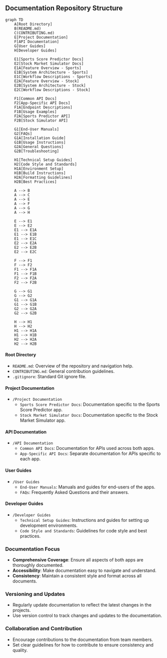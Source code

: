 ## Documentation Repository Structure

```mermaid
graph TD
    A[Root Directory]
    B(README.md)
    C(CONTRIBUTING.md)
    E[Project Documentation]
    F[API Documentation]
    G[User Guides]
    H[Developer Guides]

    E1[Sports Score Predictor Docs]
    E2[Stock Market Simulator Docs]
    E1A[Feature Overview - Sports]
    E1B[System Architecture - Sports]
    E1C[Workflow Descriptions - Sports]
    E2A[Feature Overview - Stock]
    E2B[System Architecture - Stock]
    E2C[Workflow Descriptions - Stock]

    F1[Common API Docs]
    F2[App-Specific API Docs]
    F1A[Endpoint Descriptions]
    F1B[Usage Examples]
    F2A[Sports Predictor API]
    F2B[Stock Simulator API]

    G1[End-User Manuals]
    G2[FAQs]
    G1A[Installation Guide]
    G1B[Usage Instructions]
    G2A[General Questions]
    G2B[Troubleshooting]

    H1[Technical Setup Guides]
    H2[Code Style and Standards]
    H1A[Environment Setup]
    H1B[Build Instructions]
    H2A[Formatting Guidelines]
    H2B[Best Practices]

    A --> B
    A --> C
    A --> E
    A --> F
    A --> G
    A --> H

    E --> E1
    E --> E2
    E1 --> E1A
    E1 --> E1B
    E1 --> E1C
    E2 --> E2A
    E2 --> E2B
    E2 --> E2C

    F --> F1
    F --> F2
    F1 --> F1A
    F1 --> F1B
    F2 --> F2A
    F2 --> F2B

    G --> G1
    G --> G2
    G1 --> G1A
    G1 --> G1B
    G2 --> G2A
    G2 --> G2B

    H --> H1
    H --> H2
    H1 --> H1A
    H1 --> H1B
    H2 --> H2A
    H2 --> H2B
```

#### Root Directory
- `README.md`: Overview of the repository and navigation help.
- `CONTRIBUTING.md`: General contribution guidelines.
- `.gitignore`: Standard Git ignore file.

#### Project Documentation
- `/Project Documentation`
  - `Sports Score Predictor Docs`: Documentation specific to the Sports Score Predictor app.
  - `Stock Market Simulator Docs`: Documentation specific to the Stock Market Simulator app.

#### API Documentation
- `/API Documentation`
  - `Common API Docs`: Documentation for APIs used across both apps.
  - `App-Specific API Docs`: Separate documentation for APIs specific to each app.

#### User Guides
- `/User Guides`
  - `End-User Manuals`: Manuals and guides for end-users of the apps.
  - `FAQs`: Frequently Asked Questions and their answers.

#### Developer Guides
- `/Developer Guides`
  - `Technical Setup Guides`: Instructions and guides for setting up development environments.
  - `Code Style and Standards`: Guidelines for code style and best practices.

### Documentation Focus
- **Comprehensive Coverage**: Ensure all aspects of both apps are thoroughly documented.
- **Accessibility**: Make documentation easy to navigate and understand.
- **Consistency**: Maintain a consistent style and format across all documents.

### Versioning and Updates
- Regularly update documentation to reflect the latest changes in the projects.
- Use version control to track changes and updates to the documentation.

### Collaboration and Contribution
- Encourage contributions to the documentation from team members.
- Set clear guidelines for how to contribute to ensure consistency and quality.

